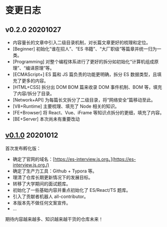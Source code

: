 # 变更日志

<!--

## v0.3.0 2020xxxx - 规划中

* 开始专题模式，取代大面积浅尝而止的风格，对每个部分对核心知识逐个实战和解析。
* 引入标题的“对号”机制，对于以专题认真探讨完毕的主题可以在标题中加入“对号”，目标 100% 覆盖率。
* 引入大量 MarkDown 绘制的原创图，每张图都融合了自己独特的思考。
* [Beginner]
* [Programming]
  * 算法实战代码全量转移到 [@hylerrix/deno-algorithm](https://github.com/hylerrix/deno-algorithm) 仓库中维护。
  * 此仓库暂未公开，考虑是否合并为一个仓库？这样每个仓库的明确性不高但可以集中 star。
  * 开启重修“计算机科学与技术”计划，以更广阔的视野填充了计算机体系大量内容。
* [ECMAScript+] JavaScript Practice 篇的代码实战部分进行了转移...
  * 转移到哪里？可以考虑转移到此仓库的非 articles 目录下
* [HTML+CSS]
* [Network+API]
  * 根据近期实战经验，重点填充了单点登录相关的内容。
* [V8+Runtime]
  * 对 V8/Deno 进行了更多的探讨。
* [FE+Browser]
* [BE+Server]
  * 根据自身 Node/Deno 后端框架开发/部署实战经验，填充了大量内容，目录进行更细致地拆分。

-->

## v0.2.0 20201027

* 内容量长的文章中引入二级目录机制，对长篇文章更好的梳理和定位。
* [Beginner] 初始化“谁在招人”、“ES 书籍”、“大厂职级”等篇章并统一归为一类。
* [Programming] 对整个编程体系进行了更好的拆分如初始化“计算机组成原理”、“编译原理”等。
* [ECMAScript+] ES 篇和 JS 篇负责的功能更明确，拆分 ES 数据类型，且填充了更多的内容。
* [HTML+CSS] 拆分出 DOM BOM 篇来收录 DOM 事件机制、BOM 等，填充了内容/拆分了目录。
* [Network+API] 为每篇长文拆分了二级目录，将“网络安全”篇移动至此。
* [V8+Runtime] 主要梳理、填充了 Node 相关的知识。
* [FE+Browser] 将 React、Vue、iFrame 等知识点拆分的更细，填充了内容。
* [BE+Server] 本次尚未有重要改动

## [v0.1.0](https://github.com/hylerrix/es-interview/releases/tag/v0.1.0) 20201012

首次发布孵化版：

- 确定了官网的域名：[https://es-interview.js.org。](https://es-interview.js.org./)
- 确定了生产力工具：Github + Typora 等。
- 理清了仓库长期更新情况下的发展目标。
- 转移了大学期间的面试题库。
- 初始化了一些基础内容并重点初始化了 ES/React/TS 题库。
- 引入了贡献者机器人 all-contributor。
- 本版本先不做任何文案宣传。
- ...

期待内容越来越多、知识越来越干货的仓库未来！